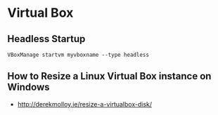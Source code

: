 Virtual Box
============

Headless Startup
-------

``` VBoxManage startvm myvboxname --type headless ```

How to Resize a Linux Virtual Box instance on Windows
------------------------------------------------------

* http://derekmolloy.ie/resize-a-virtualbox-disk/
